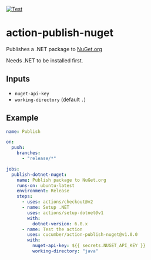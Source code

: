 [![Test](https://github.com/cucumber/action-publish-nuget/actions/workflows/test.yaml/badge.svg)](https://github.com/cucumber/action-publish-nuget/actions/workflows/test.yaml)

# action-publish-nuget

Publishes a .NET package to [NuGet.org](https://nuget.org/)

Needs .NET to be installed first.

## Inputs

* `nuget-api-key`
* `working-directory` (default `.`)

## Example

```yaml
name: Publish

on:
  push:
    branches:
      - "release/*"

jobs:
  publish-dotnet-nuget:
    name: Publish package to NuGet.org
    runs-on: ubuntu-latest
    environment: Release
    steps:
      - uses: actions/checkout@v2
      - name: Setup .NET
        uses: actions/setup-dotnet@v1
        with:
          dotnet-version: 6.0.x
      - name: Test the action
        uses: cucumber/action-publish-nuget@v1.0.0
        with:
          nuget-api-key: ${{ secrets.NUGET_API_KEY }}
          working-directory: "java"
```

